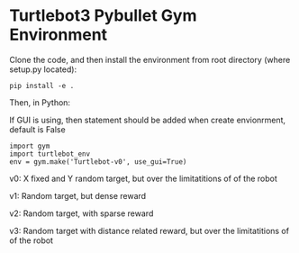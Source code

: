 # Turtlebot3 Pybullet Gym Environment

Clone the code, and then install the environment from root directory (where setup.py located):

```
pip install -e .
```

Then, in Python:

If GUI is using, then statement should be added when create envionrment, default is False

```
import gym 
import turtlebot_env
env = gym.make('Turtlebot-v0', use_gui=True) 
```

v0: X fixed and Y random target, but over the limitatitions of of the robot

v1: Random target, but dense reward

v2: Random target, with sparse reward

v3: Random target with distance related reward, but over the limitatitions of of the robot

